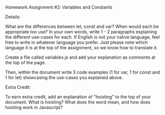 Homework Assignment #2: Variables and Constants


Details:
 
What are the differences between let, const and var? When would each be appropriate too use? In your own words, write 1 - 2 paragraphs explaining the different use-cases for each. If English is not your native language, feel free to write in whatever language you prefer. Just please note which language it is at the top of the assignment, so we know how to translate it.

Create a file called variables.js and add your explanation as comments at the top of the page.

Then, within the document write 3 code examples (1 for var, 1 for const and 1 for let) showcasing the use-cases you explained above.


Extra Credit:

To earn extra credit, add an explanation of "hoisting" to the top of your document. What is hoisting? What does the word mean, and how does hoisting work in Javascript?